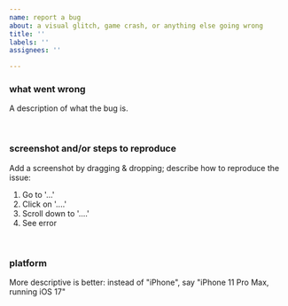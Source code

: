 ```yaml
---
name: report a bug
about: a visual glitch, game crash, or anything else going wrong
title: ''
labels: ''
assignees: ''

---
```


### what went wrong
A description of what the bug is.

<br>

### screenshot and/or steps to reproduce
Add a screenshot by dragging & dropping; describe how to reproduce the issue:
1. Go to '...'
2. Click on '....'
3. Scroll down to '....'
4. See error

<br>

### platform
More descriptive is better: instead of "iPhone", say "iPhone 11 Pro Max, running iOS 17"
